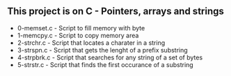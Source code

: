 ## This project is on C - Pointers, arrays and strings

+ 0-memset.c - Script to fill memory with byte
+ 1-memcpy.c - Script to copy memory area
+ 2-strchr.c - Script that locates a charater in a string
+ 3-strspn.c - Script that gets the lenght of a prefix substring
+ 4-strpbrk.c - Script that searches for any string of a set of bytes
+ 5-strstr.c - Script that finds the first occurance of a substring
